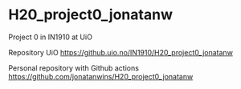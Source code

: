 # H20_project0_jonatanw
Project 0 in IN1910 at UiO

Repository UiO
https://github.uio.no/IN1910/H20_project0_jonatanw

Personal repository with Github actions
https://github.com/jonatanwins/H20_project0_jonatanw
